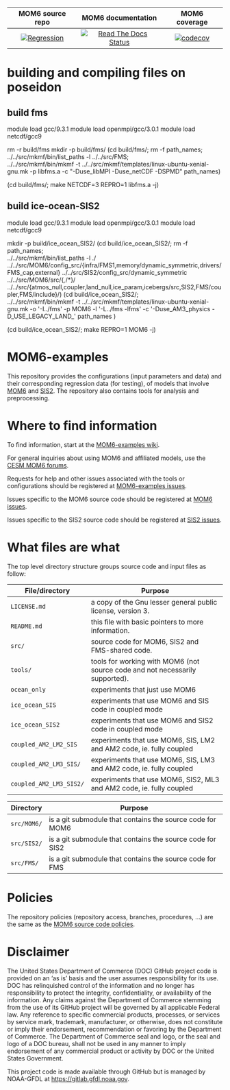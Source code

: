 | MOM6 source repo | MOM6 documentation | MOM6 coverage |
|:----------------:|:------------------:|:-------------:|
| [![Regression](https://github.com/NOAA-GFDL/MOM6/actions/workflows/regression.yml/badge.svg)](https://github.com/NOAA-GFDL/MOM6/actions/workflows/regression.yml) | [![Read The Docs Status](https://readthedocs.org/projects/mom6/badge/?version=main)](https://mom6.readthedocs.io/en/main/?badge=main) | [![codecov](https://codecov.io/gh/NOAA-GFDL/MOM6/branch/dev/gfdl/graph/badge.svg?token=uF8SVydCdp)](https://codecov.io/gh/NOAA-GFDL/MOM6) |

# building and compiling files on poseidon 
## build fms

module load gcc/9.3.1 
module load openmpi/gcc/3.0.1
module load netcdf/gcc9

rm -r build/fms
mkdir -p build/fms/
(cd build/fms/; rm -f path_names; \
../../src/mkmf/bin/list_paths -l ../../src/FMS; \
../../src/mkmf/bin/mkmf -t ../../src/mkmf/templates/linux-ubuntu-xenial-gnu.mk -p libfms.a -c "-Duse_libMPI -Duse_netCDF -DSPMD" path_names)

(cd build/fms/; make NETCDF=3 REPRO=1 libfms.a -j)

## build ice-ocean-SIS2

module load gcc/9.3.1 
module load openmpi/gcc/3.0.1
module load netcdf/gcc9

mkdir -p build/ice_ocean_SIS2/
(cd build/ice_ocean_SIS2/; rm -f path_names; \
../../src/mkmf/bin/list_paths -l ./ ../../src/MOM6/config_src/{infra/FMS1,memory/dynamic_symmetric,drivers/FMS_cap,external} ../../src/SIS2/config_src/dynamic_symmetric ../../src/MOM6/src/{*,*/*}/ ../../src/{atmos_null,coupler,land_null,ice_param,icebergs/src,SIS2,FMS/coupler,FMS/include}/)
(cd build/ice_ocean_SIS2/; \
../../src/mkmf/bin/mkmf -t ../../src/mkmf/templates/linux-ubuntu-xenial-gnu.mk -o '-I../fms' -p MOM6 -l '-L../fms -lfms' -c '-Duse_AM3_physics -D_USE_LEGACY_LAND_' path_names )

(cd build/ice_ocean_SIS2/;  make REPRO=1 MOM6 -j)


# MOM6-examples

This repository provides the configurations (input parameters and data) and their corresponding
regression data (for testing), of models that involve [MOM6](https://github.com/NOAA-GFDL/MOM6)
and [SIS2](https://github.com/NOAA-GFDL/SIS2). The repository also contains tools
for analysis and preprocessing.

# Where to find information

To find information, start at the
[MOM6-examples wiki](https://github.com/NOAA-GFDL/MOM6-examples/wiki).

For general inquiries about using MOM6 and affiliated models, use the
[CESM MOM6 forums](https://bb.cgd.ucar.edu/cesm/forums/mom6.148/).

Requests for help and other issues associated with the tools or configurations
should be registered at
[MOM6-examples issues](https://github.com/NOAA-GFDL/MOM6-examples/issues).

Issues specific to the MOM6 source code should be registered at
[MOM6 issues](https://github.com/NOAA-GFDL/MOM6/issues).

Issues specific to the SIS2 source code should be registered at
[SIS2 issues](https://github.com/NOAA-GFDL/SIS2/issues).

# What files are what

The top level directory structure groups source code and input files as follow:

| File/directory              | Purpose |
| --------------              | ------- |
| ```LICENSE.md```            | a copy of the Gnu lesser general public license, version 3. |
| ```README.md```             | this file with basic pointers to more information. |
| ```src/```                  | source code for MOM6, SIS2 and FMS-shared code. |
| ```tools/```                | tools for working with MOM6 (not source code and not necessarily supported). |
| ```ocean_only```            | experiments that just use MOM6 |
| ```ice_ocean_SIS```         | experiments that use MOM6 and SIS code in coupled mode |
| ```ice_ocean_SIS2```        | experiments that use MOM6 and SIS2 code in coupled mode |
| ```coupled_AM2_LM2_SIS```   | experiments that use MOM6, SIS, LM2 and AM2 code, ie. fully coupled |
| ```coupled_AM2_LM3_SIS/```  | experiments that use MOM6, SIS, LM3 and AM2 code, ie. fully coupled |
| ```coupled_AM2_LM3_SIS2/``` | experiments that use MOM6, SIS2, ML3 and AM2 code, ie. fully coupled |


| Directory            | Purpose |
| ---------            | ------- |
| ```src/MOM6/```      | is a git submodule that contains the source code for MOM6 |
| ```src/SIS2/```      | is a git submodule that contains the source code for SIS2 |
| ```src/FMS/```       | is a git submodule that contains the source code for FMS |

# Policies

The repository policies (repository access, branches, procedures, ...) are the same as the
[MOM6 source code policies](https://github.com/NOAA-GFDL/MOM6-examples/wiki/MOM6-repository-policies).

# Disclaimer

The United States Department of Commerce (DOC) GitHub project code is provided 
on an ‘as is’ basis and the user assumes responsibility for its use. DOC has
relinquished control of the information and no longer has responsibility to
protect the integrity, confidentiality, or availability of the information. Any
claims against the Department of Commerce stemming from the use of its GitHub
project will be governed by all applicable Federal law. Any reference to
specific commercial products, processes, or services by service mark,
trademark, manufacturer, or otherwise, does not constitute or imply their
endorsement, recommendation or favoring by the Department of Commerce. The
Department of Commerce seal and logo, or the seal and logo of a DOC bureau,
shall not be used in any manner to imply endorsement of any commercial product
or activity by DOC or the United States Government.

This project code is made available through GitHub but is managed by NOAA-GFDL
at https://gitlab.gfdl.noaa.gov.
